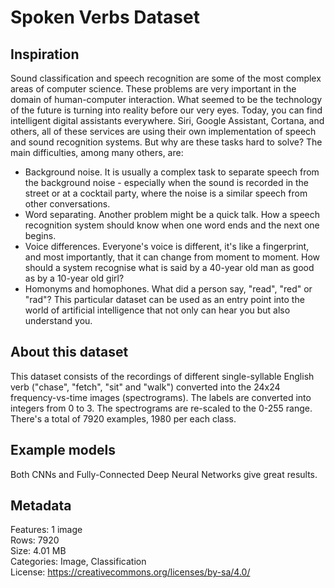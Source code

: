 # Spoken Verbs Dataset

## Inspiration

Sound classification and speech recognition are some of the most complex areas of computer science. These problems are very important in the domain of human-computer interaction. What seemed to be the technology of the future is turning into reality before our very eyes. Today, you can find intelligent digital assistants everywhere. Siri, Google Assistant, Cortana, and others, all of these services are using their own implementation of speech and sound recognition systems. But why are these tasks hard to solve? The main difficulties, among many others, are: 
* Background noise. It is usually a complex task to separate speech from the background noise - especially when the sound is recorded in the street or at a cocktail party, where the noise is a similar speech from other conversations.
* Word separating. Another problem might be a quick talk. How a speech recognition system should know when one word ends and the next one begins. 
* Voice differences. Everyone's voice is different, it's like a fingerprint, and most importantly, that it can change from moment to moment. How should a system recognise what is said by a 40-year old man as good as by a 10-year old girl?
* Homonyms and homophones. What did a person say, "read", "red" or "rad"? 
This particular dataset can be used as an entry point into the world of artificial intelligence that not only can hear you but also understand you.

## About this dataset

This dataset consists of the recordings of different single-syllable English verb ("chase", "fetch", "sit" and "walk") converted into the 24x24 frequency-vs-time images (spectrograms). The labels are converted into integers from 0 to 3. The spectrograms are re-scaled to the 0-255 range. There's a total of 7920 examples, 1980 per each class. 

## Example models

Both CNNs and Fully-Connected Deep Neural Networks give great results.

## Metadata
Features: 1 image  
Rows: 7920  
Size: 4.01 MB  
Categories: Image, Classification  
License: https://creativecommons.org/licenses/by-sa/4.0/
